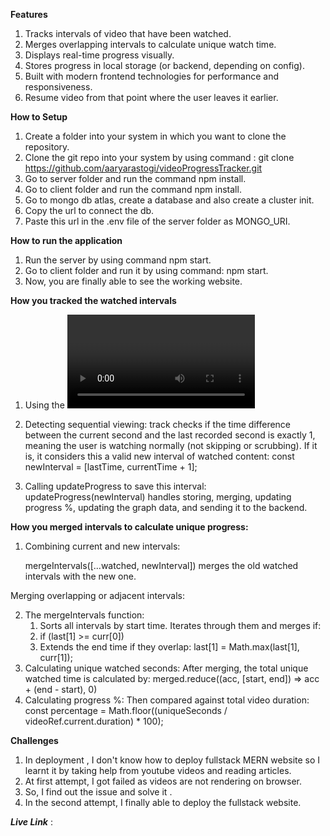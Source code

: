 **Features**
1. Tracks intervals of video that have been watched.
2. Merges overlapping intervals to calculate unique watch time.
3. Displays real-time progress visually.
4. Stores progress in local storage (or backend, depending on config).
5. Built with modern frontend technologies for performance and responsiveness.
6. Resume video from that point where the user leaves it earlier.

**How to Setup**
1. Create a folder into your system in which you want to clone the repository.
2. Clone the git repo into your system by using command : git clone https://github.com/aaryarastogi/videoProgressTracker.git
3. Go to server folder and run the command npm install.
4. Go to client folder and run the command npm install.
5. Go to mongo db atlas, create a database and also create a cluster init.
6. Copy the url to connect the db.
7. Paste this url in the .env file of the server folder as MONGO_URI.

**How to run the application**
1. Run the server by using command npm start.
2. Go to client folder and run it by using command: npm start.
3. Now, you are finally able to see the working website.

**How you tracked the watched intervals**
1. Using the <video> element's timeupdate event:
  Inside the useEffect that runs when watched changes, a track function is registered using: video.addEventListener('timeupdate', track);
   
2. Detecting sequential viewing: track checks if the time difference between the current second and the last recorded second is exactly 1, meaning the user is watching normally (not   skipping or scrubbing). If it is, it considers this a valid new interval of watched content:
     const newInterval = [lastTime, currentTime + 1];
   
3. Calling updateProgress to save this interval:
      updateProgress(newInterval) handles storing, merging, updating progress %, updating the graph data, and sending it to the backend.

**How you merged intervals to calculate unique progress:**
1. Combining current and new intervals:

   mergeIntervals([...watched, newInterval]) merges the old watched intervals with the new one.

  Merging overlapping or adjacent intervals:

2. The mergeIntervals function:
      1. Sorts all intervals by start time. Iterates through them and merges if:
      2. if (last[1] >= curr[0])    
      3. Extends the end time if they overlap: last[1] = Math.max(last[1], curr[1]);
3. Calculating unique watched seconds: After merging, the total unique watched time is calculated by:
      merged.reduce((acc, [start, end]) => acc + (end - start), 0)
4. Calculating progress %: Then compared against total video duration:
      const percentage = Math.floor((uniqueSeconds / videoRef.current.duration) * 100);

**Challenges**
1. In deployment , I don't know how to deploy fullstack MERN website so I learnt it by taking help from youtube videos and reading articles.
2. At first attempt, I got failed as videos are not rendering on browser.
3. So, I find out the issue and solve it .
4. In the second attempt, I finally able to deploy the fullstack website.

_**Live Link**_ : 

                           
